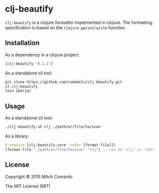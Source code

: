 # clj-beautify

`clj-beautify` is a clojure formatter implemented in clojure.  The formatting
specification is based on the `clojure.pprint/write` function.

## Installation

As a dependency in a clojure project:

```clojure
[clj-beautify "0.1.1"]
```

As a standalone cli tool

```sh
git clone https://github.com/comamitc/clj-beautify.git
cd clj-beautify
lein uberjar
```

## Usage

As a standalone cli tool:

```sh
./clj-beautify.sh clj ./path/or/file/to/scan
```

As a library:

```clojure
(:require [clj-beautify.core :refer [format-file]])
(format-file "./path/or/file/to/scan" "clj") ;; can be "clj" or "edn"
```

## License

Copyright © 2015 Mitch Comardo

The MIT License (MIT)

